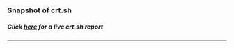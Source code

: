 # 
### Snapshot of crt.sh
##### Click [here](https://crt.sh/?q=817D4E05063D5942869C47D8504DC56A5208F7569C3D6D67F3457CFE921B3E29) for a live crt.sh report

---
